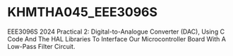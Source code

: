 # KHMTHA045_EEE3096S
EEE3096S 2024 Practical 2: Digital-to-Analogue Converter (DAC), Using C Code And The HAL Libraries To Interface Our Microcontroller Board With A Low-Pass Filter Circuit.
